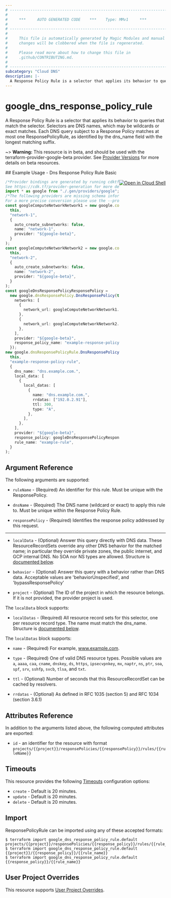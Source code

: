 ```yaml
---
# ----------------------------------------------------------------------------
#
#     ***     AUTO GENERATED CODE    ***    Type: MMv1     ***
#
# ----------------------------------------------------------------------------
#
#     This file is automatically generated by Magic Modules and manual
#     changes will be clobbered when the file is regenerated.
#
#     Please read more about how to change this file in
#     .github/CONTRIBUTING.md.
#
# ----------------------------------------------------------------------------
subcategory: "Cloud DNS"
description: |-
  A Response Policy Rule is a selector that applies its behavior to queries that match the selector.
---
```


# google\_dns\_response\_policy\_rule

A Response Policy Rule is a selector that applies its behavior to queries that match the selector.
Selectors are DNS names, which may be wildcards or exact matches.
Each DNS query subject to a Response Policy matches at most one ResponsePolicyRule,
as identified by the dns\_name field with the longest matching suffix.

\~> **Warning:** This resource is in beta, and should be used with the terraform-provider-google-beta provider.
See [Provider Versions](https://terraform.io/docs/providers/google/guides/provider_versions.html) for more details on beta resources.

<div class = "oics-button" style="float: right; margin: 0 0 -15px">
  <a href="https://console.cloud.google.com/cloudshell/open?cloudshell_git_repo=https%3A%2F%2Fgithub.com%2Fterraform-google-modules%2Fdocs-examples.git&cloudshell_working_dir=dns_response_policy_rule_basic&cloudshell_image=gcr.io%2Fgraphite-cloud-shell-images%2Fterraform%3Alatest&open_in_editor=main.tf&cloudshell_print=.%2Fmotd&cloudshell_tutorial=.%2Ftutorial.md" target="_blank">
    <img alt="Open in Cloud Shell" src="//gstatic.com/cloudssh/images/open-btn.svg" style="max-height: 44px; margin: 32px auto; max-width: 100%;">
  </a>
</div>
## Example Usage - Dns Response Policy Rule Basic

```typescript
/*Provider bindings are generated by running cdktf get.
See https://cdk.tf/provider-generation for more details.*/
import * as google from "./.gen/providers/google";
/*The following providers are missing schema information and might need manual adjustments to synthesize correctly: google.
For a more precise conversion please use the --provider flag in convert.*/
const googleComputeNetworkNetwork1 = new google.computeNetwork.ComputeNetwork(
  this,
  "network-1",
  {
    auto_create_subnetworks: false,
    name: "network-1",
    provider: "${google-beta}",
  }
);
const googleComputeNetworkNetwork2 = new google.computeNetwork.ComputeNetwork(
  this,
  "network-2",
  {
    auto_create_subnetworks: false,
    name: "network-2",
    provider: "${google-beta}",
  }
);
const googleDnsResponsePolicyResponsePolicy =
  new google.dnsResponsePolicy.DnsResponsePolicy(this, "response-policy", {
    networks: [
      {
        network_url: googleComputeNetworkNetwork1.id,
      },
      {
        network_url: googleComputeNetworkNetwork2.id,
      },
    ],
    provider: "${google-beta}",
    response_policy_name: "example-response-policy",
  });
new google.dnsResponsePolicyRule.DnsResponsePolicyRule(
  this,
  "example-response-policy-rule",
  {
    dns_name: "dns.example.com.",
    local_data: [
      {
        local_datas: [
          {
            name: "dns.example.com.",
            rrdatas: ["192.0.2.91"],
            ttl: 300,
            type: "A",
          },
        ],
      },
    ],
    provider: "${google-beta}",
    response_policy: googleDnsResponsePolicyResponsePolicy.responsePolicyName,
    rule_name: "example-rule",
  }
);

```

## Argument Reference

The following arguments are supported:

*   `ruleName` -
    (Required)
    An identifier for this rule. Must be unique with the ResponsePolicy.

*   `dnsName` -
    (Required)
    The DNS name (wildcard or exact) to apply this rule to. Must be unique within the Response Policy Rule.

*   `responsePolicy` -
    (Required)
    Identifies the response policy addressed by this request.

***

*   `localData` -
    (Optional)
    Answer this query directly with DNS data. These ResourceRecordSets override any other DNS behavior for the matched name;
    in particular they override private zones, the public internet, and GCP internal DNS. No SOA nor NS types are allowed.
    Structure is [documented below](#nested_local_data).

*   `behavior` -
    (Optional)
    Answer this query with a behavior rather than DNS data. Acceptable values are 'behaviorUnspecified', and 'bypassResponsePolicy'

*   `project` - (Optional) The ID of the project in which the resource belongs.
    If it is not provided, the provider project is used.

<a name="nested_local_data"></a>The `localData` block supports:

* `localDatas` -
  (Required)
  All resource record sets for this selector, one per resource record type. The name must match the dns\_name.
  Structure is [documented below](#nested_local_datas).

<a name="nested_local_datas"></a>The `localDatas` block supports:

*   `name` -
    (Required)
    For example, www.example.com.

*   `type` -
    (Required)
    One of valid DNS resource types.
    Possible values are `a`, `aaaa`, `caa`, `cname`, `dnskey`, `ds`, `https`, `ipsecvpnkey`, `mx`, `naptr`, `ns`, `ptr`, `soa`, `spf`, `srv`, `sshfp`, `svcb`, `tlsa`, and `txt`.

*   `ttl` -
    (Optional)
    Number of seconds that this ResourceRecordSet can be cached by
    resolvers.

*   `rrdatas` -
    (Optional)
    As defined in RFC 1035 (section 5) and RFC 1034 (section 3.6.1)

## Attributes Reference

In addition to the arguments listed above, the following computed attributes are exported:

* `id` - an identifier for the resource with format `projects/{{project}}/responsePolicies/{{responsePolicy}}/rules/{{ruleName}}`

## Timeouts

This resource provides the following
[Timeouts](https://developer.hashicorp.com/terraform/plugin/sdkv2/resources/retries-and-customizable-timeouts) configuration options:

* `create` - Default is 20 minutes.
* `update` - Default is 20 minutes.
* `delete` - Default is 20 minutes.

## Import

ResponsePolicyRule can be imported using any of these accepted formats:

```console
$ terraform import google_dns_response_policy_rule.default projects/{{project}}/responsePolicies/{{response_policy}}/rules/{{rule_name}}
$ terraform import google_dns_response_policy_rule.default {{project}}/{{response_policy}}/{{rule_name}}
$ terraform import google_dns_response_policy_rule.default {{response_policy}}/{{rule_name}}
```

## User Project Overrides

This resource supports [User Project Overrides](https://registry.terraform.io/providers/hashicorp/google/latest/docs/guides/provider_reference#user_project_override).
